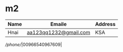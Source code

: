 # m2
|Name|Emaile|Address|
|----|------|------ |
|Hnai|aa123qq1232@gmail.com|KSA|

*/phone/*|00966540967609|

